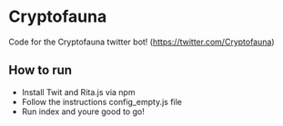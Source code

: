 # Cryptofauna
Code for the Cryptofauna twitter bot! (https://twitter.com/Cryptofauna)

## How to run
* Install Twit and Rita.js via npm
* Follow the instructions config_empty.js file
* Run index and youre good to go!
